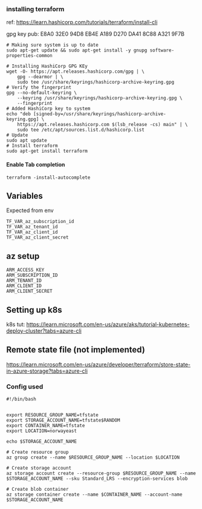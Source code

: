 

### installing terraform

ref: https://learn.hashicorp.com/tutorials/terraform/install-cli

gpg key pub: E8A0 32E0 94D8 EB4E A189 D270 DA41 8C88 A321 9F7B

```shell
# Making sure system is up to date
sudo apt-get update && sudo apt-get install -y gnupg software-properties-common

# Installing HashiCorp GPG KEy
wget -O- https://apt.releases.hashicorp.com/gpg | \
    gpg --dearmor | \
    sudo tee /usr/share/keyrings/hashicorp-archive-keyring.gpg
# Verify the fingerprint
gpg --no-default-keyring \
    --keyring /usr/share/keyrings/hashicorp-archive-keyring.gpg \
    --fingerprint
# Added HashiCorp key to system
echo "deb [signed-by=/usr/share/keyrings/hashicorp-archive-keyring.gpg] \
    https://apt.releases.hashicorp.com $(lsb_release -cs) main" | \
    sudo tee /etc/apt/sources.list.d/hashicorp.list
# Update
sudo apt update
# Install terraform
sudo apt-get install terraform
```

#### Enable Tab completion

```shell
terraform -install-autocomplete
```

## Variables


Expected from env
```
TF_VAR_az_subscription_id
TF_VAR_az_tenant_id
TF_VAR_az_client_id
TF_VAR_az_client_secret
```

## az setup

```shell
ARM_ACCESS_KEY
ARM_SUBSCRIPTION_ID
ARM_TENANT_ID
ARM_CLIENT_ID
ARM_CLIENT_SECRET
```

## Setting up k8s

k8s tut: https://learn.microsoft.com/en-us/azure/aks/tutorial-kubernetes-deploy-cluster?tabs=azure-cli



## Remote state file (not implemented)

https://learn.microsoft.com/en-us/azure/developer/terraform/store-state-in-azure-storage?tabs=azure-cli

### Config used


```shell
#!/bin/bash


export RESOURCE_GROUP_NAME=tfstate
export STORAGE_ACCOUNT_NAME=tfstate$RANDOM
export CONTAINER_NAME=tfstate
export LOCATION=norwayeast

echo $STORAGE_ACCOUNT_NAME

# Create resource group
az group create --name $RESOURCE_GROUP_NAME --location $LOCATION

# Create storage account
az storage account create --resource-group $RESOURCE_GROUP_NAME --name $STORAGE_ACCOUNT_NAME --sku Standard_LRS --encryption-services blob

# Create blob container
az storage container create --name $CONTAINER_NAME --account-name $STORAGE_ACCOUNT_NAME
```